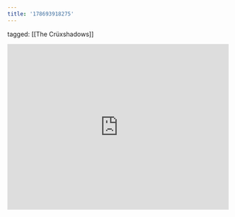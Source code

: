 ```yaml
---
title: '178693918275'
---
```

tagged: [[The Crüxshadows]]
<iframe allow="accelerometer; autoplay; clipboard-write; encrypted-media; gyroscope; picture-in-picture" allowfullscreen="" frameborder="0" height="375" id="youtube_iframe" src="https://www.youtube.com/embed/F-ZNe8FSwrY?feature=oembed&amp;enablejsapi=1&amp;origin=https://safe.txmblr.com&amp;wmode=opaque" width="500"></iframe>